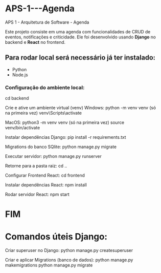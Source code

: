 # APS-1---Agenda
APS 1 - Arquitetura de Software - Agenda

Este projeto consiste em uma agenda com funcionalidades de CRUD de eventos, notificações e criticidade. Ele foi desenvolvido usando **Django** no backend e **React** no frontend.

## Para rodar local será necessário já ter instalado:
- Python
- Node.js

### Configuração do ambiente local:
cd backend

Crie e ative um ambiente virtual (venv)
Windows:
python -m venv venv (só na primeira vez)
venv\Scripts\activate

MacOS:
python3 -m venv venv (só na primeira vez)
source venv/bin/activate

Instalar dependências Django:
pip install -r requirements.txt

Migrations do banco SQlite:
python manage.py migrate

Executar servidor:
python manage.py runserver

Retorne para a pasta raiz:
cd ..

Configurar Frontend React:
cd frontend

Instalar dependências React:
npm install

Rodar servidor React:
npm start

# FIM

# Comandos úteis Django:
Criar superuser no Django:
python manage.py createsuperuser

Criar e aplicar Migrations (banco de dados):
python manage.py makemigrations
python manage.py migrate


